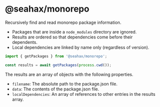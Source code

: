 # @seahax/monorepo

Recursively find and read monorepo package information.

- Packages that are inside a `node_modules` directory are ignored.
- Results are ordered so that dependencies come before their dependents.
- Local dependencies are linked by name only (regardless of version).

```ts
import { getPackages } from '@seahax/monorepo';

const results = await getPackages(process.cwd());
```

The results are an array of objects with the following properties.

- `filename`: The absolute path to the package.json file.
- `data`: The contents of the package.json file.
- `localDependencies`: An array of references to other entries in the results array.
